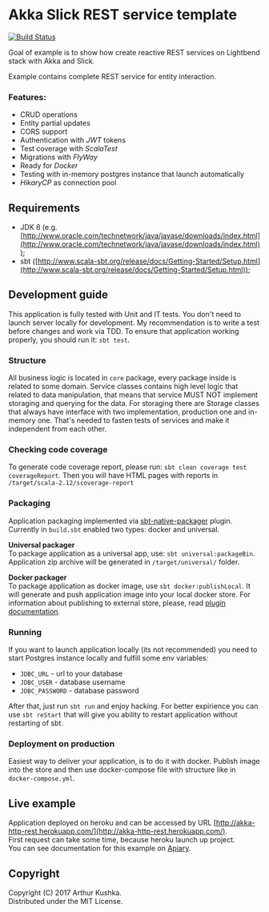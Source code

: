 Akka Slick REST service template
=========================

[![Build Status](https://travis-ci.org/ArchDev/akka-http-rest.svg?branch=master)](https://travis-ci.org/ArchDev/akka-http-rest)

Goal of example is to show how create reactive REST services on Lightbend stack with Akka and Slick.

Example contains complete REST service for entity interaction.

### Features:
* CRUD operations
* Entity partial updates
* CORS support
* Authentication with *JWT* tokens
* Test coverage with *ScalaTest*
* Migrations with *FlyWay*
* Ready for *Docker*
* Testing with in-memory postgres instance that launch automatically
* *HikaryCP* as connection pool

## Requirements
* JDK 8 (e.g. [http://www.oracle.com/technetwork/java/javase/downloads/index.html](http://www.oracle.com/technetwork/java/javase/downloads/index.html));
* sbt ([http://www.scala-sbt.org/release/docs/Getting-Started/Setup.html](http://www.scala-sbt.org/release/docs/Getting-Started/Setup.html));

## Development guide
This application is fully tested with Unit and IT tests.
You don't need to launch server locally for development.
My recommendation is to write a test before changes and work via TDD.
To ensure that application working properly, you should run it: `sbt test`.

### Structure
All business logic is located in `core` package, every package inside is related to some domain.
Service classes contains high level logic that related to data manipulation,
that means that service MUST NOT implement storaging and querying for the data.
For storaging there are Storage classes that always have interface with two implementation, production one and
in-memory one. That's needed to fasten tests of services and make it independent from each other.

### Checking code coverage
To generate code coverage report, please run: `sbt clean coverage test coverageReport`.
Then you will have HTML pages with reports in `/target/scala-2.12/scoverage-report`

### Packaging
Application packaging implemented via [sbt-native-packager](https://github.com/sbt/sbt-native-packager) plugin.
Currently in `build.sbt` enabled two types: docker and universal.

**Universal packager**  
To package application as a universal app, use: `sbt universal:packageBin`.
Application zip archive will be generated in `/target/universal/` folder.

**Docker packager**   
To package application as docker image, use `sbt docker:publishLocal`.
It will generate and push application image into your local docker store.
For information about publishing to external store, please, read [plugin documentation](http://www.scala-sbt.org/sbt-native-packager/formats/docker.html).

### Running
If you want to launch application locally (its not recommended) you need to start Postgres instance locally and fulfill
some env variables:
 - `JDBC_URL` - url to your database
 - `JDBC_USER` - database username
 - `JDBC_PASSWORD` - database password
 
After that, just run `sbt run` and enjoy hacking. For better expirience you can use `sbt reStart` that will give you ability to
restart application without restarting of sbt.

### Deployment on production
Easiest way to deliver your application, is to do it with docker. Publish image into the store and then use
docker-compose file with structure like in `docker-compose.yml`.

## Live example
Application deployed on heroku and can be accessed by URL [http://akka-http-rest.herokuapp.com/](http://akka-http-rest.herokuapp.com/).   
First request can take some time, because heroku launch up project.  
You can see documentation for this example on [Apiary](http://docs.akkahttprest.apiary.io).

## Copyright
Copyright (C) 2017 Arthur Kushka.  
Distributed under the MIT License.
